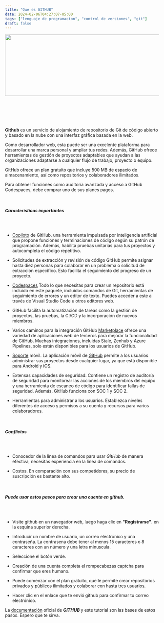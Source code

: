 ```yaml
---
title: "Que es GITHUB"
date: 2024-02-06T04:27:07-05:00
tags: ["lenguaje de programacion", "control de versiones", "git"]
draft: false
---
```


<p align="center">
<img src="../../img/GitHub_Logo.png" width="550" height="200"/>
</p>

## <br>

<br>

**Github** es un servicio de alojamiento de repositorio de Git de código abierto y basado en la nube con una interfaz gráfica basada en la web.

Como desarrollador web, esta puede ser una excelente plataforma para desarrollar una marca personal y ampliar tus redes. Además, GitHub ofrece herramientas de gestión de proyectos adaptables que ayudan a las organizaciones adaptarse a cualquier flujo de trabajo, proyecto o equipo.

GitHub ofrece un plan gratuito que incluye 500 MB de espacio de almacenamiento, así como repositorios y colaboradores ilimitados.

Para obtener funciones como auditoría avanzada y acceso a GitHub Codespaces, debe comprar uno de sus planes pagos.

<br>

###### **_Características importantes_**

<br>

- [Copiloto] de GitHub. una herramienta impulsada por inteligencia artificial que propone funciones y terminaciones de código según su patrón de programación. Además, habilita pruebas unitarias para tus proyectos y autocompleta el código repetitivo.

- Solicitudes de extracción y revisión de código GitHub permite asignar hasta diez personas para colaborar en un problema o solicitud de extracción específico. Esto facilita el seguimiento del progreso de un proyecto.

- [Codespaces] Todo lo que necesitas para crear un repositorio está incluido en este paquete, incluidos comandos de Git, herramientas de seguimiento de errores y un editor de texto. Puedes acceder a este a través de Visual Studio Code u otros editores web.

- GitHub facilita la automatización de tareas como la gestión de proyectos, las pruebas, la CI/CD y la incorporación de nuevos miembros.

- Varios caminos para la integración GitHub [Marketplace] ofrece una variedad de aplicaciones web de terceros para mejorar la funcionalidad de GitHub. Muchas integraciones, incluidas Stale, Zenhub y Azure Pipelines, solo están disponibles para los usuarios de GitHub.

- [Soporte] móvil. La aplicación móvil de [GitHub] permite a los usuarios administrar sus proyectos desde cualquier lugar, ya que está disponible para Android y iOS.

- Extensas capacidades de seguridad. Contiene un registro de auditoría de seguridad para monitorear las acciones de los miembros del equipo y una herramienta de escaneo de código para identificar fallas de seguridad. Además, GitHub funciona con SOC 1 y SOC 2.

- Herramientas para administrar a los usuarios. Establezca niveles diferentes de acceso y permisos a su cuenta y recursos para varios colaboradores.

<br>

###### **_Conflictos_**

<br>

- Conocedor de la línea de comandos para usar _GitHub_ de manera efectiva, necesitas experiencia en la línea de comandos.

- Costos. En comparación con sus competidores, su precio de suscripción es bastante alto.

<br>

###### **_Puede usar estos pasos para crear una cuenta en github._**

<br>

- Visite github en un navegador web, luego haga clic en **"Registrarse"**. en la esquina superior derecha.

- Introducir un nombre de usuario, un correo electrónico y una contraseña. La contrasena debe tener al menos 15 caracteres o 8 caracteres con un número y una letra minuscula.

- Seleccione el botón verde.

- Creación de una cuenta completa el rompecabezas captcha para confirmar que eres humano.

- Puede comenzar con el plan gratuito, que le permite crear repositorios privados y públicos ilimitados y colaborar con hasta tres usuarios.

- Hacer clic en el enlace que te envió github para confirmar tu correo electrónico.

La [documentación] oficial de **_GITHUB_** y este tutorial son las bases de estos pasos. Espero que te sirva.

[GitHub]: https://github.com/
[documentación]: https://docs.github.com/es/get-started
[Codespaces]: https://docs.github.com/es/codespaces
[Copiloto]: https://docs.github.com/es/copilot
[soporte]: https://docs.github.com/es/support
[marketplace]: https://github.com/marketplace

